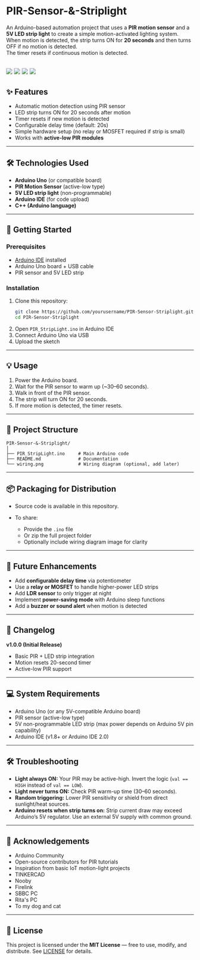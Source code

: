 # PIR-Sensor-&-Striplight

An Arduino-based automation project that uses a **PIR motion sensor** and a **5V LED strip light** to create a simple motion-activated lighting system.  
When motion is detected, the strip turns ON for **20 seconds** and then turns OFF if no motion is detected.  
The timer resets if continuous motion is detected.

![](assets/PIR-Sensor-and-StripLight-circuitview.png) 
![](assets/556144386_2697274637270839_5630561231669185927_n.jpg) 
![](assets/514279560_2697297663935203_6145449806842889839_n.jpg) 
![](assets/PIR-Sensor-and-StripLight-schema.jpg)
---

## ✨ Features
- Automatic motion detection using PIR sensor  
- LED strip turns ON for 20 seconds after motion  
- Timer resets if new motion is detected  
- Configurable delay time (default: 20s)  
- Simple hardware setup (no relay or MOSFET required if strip is small)  
- Works with **active-low PIR modules**  

---

## 🛠 Technologies Used
- **Arduino Uno** (or compatible board)  
- **PIR Motion Sensor** (active-low type)  
- **5V LED strip light** (non-programmable)  
- **Arduino IDE** (for code upload)  
- **C++ (Arduino language)**  

---

## 🚀 Getting Started

### Prerequisites
- [Arduino IDE](https://www.arduino.cc/en/software) installed  
- Arduino Uno board + USB cable  
- PIR sensor and 5V LED strip  

### Installation
1. Clone this repository:  
   ```bash
   git clone https://github.com/yourusername/PIR-Sensor-Striplight.git
   cd PIR-Sensor-Striplight
2. Open `PIR_StripLight.ino` in Arduino IDE
3. Connect Arduino Uno via USB
4. Upload the sketch

---

## 💡 Usage

1. Power the Arduino board.
2. Wait for the PIR sensor to warm up (~30–60 seconds).
3. Walk in front of the PIR sensor.
4. The strip will turn ON for 20 seconds.
5. If more motion is detected, the timer resets.

---

## 📂 Project Structure

```
PIR-Sensor-&-Striplight/
│
├── PIR_StripLight.ino     # Main Arduino code
├── README.md              # Documentation
└── wiring.png             # Wiring diagram (optional, add later)
```

---

## 📦 Packaging for Distribution

* Source code is available in this repository.
* To share:

  * Provide the `.ino` file
  * Or zip the full project folder
  * Optionally include wiring diagram image for clarity

---

## 🔮 Future Enhancements

* Add **configurable delay time** via potentiometer
* Use a **relay or MOSFET** to handle higher-power LED strips
* Add **LDR sensor** to only trigger at night
* Implement **power-saving mode** with Arduino sleep functions
* Add a **buzzer or sound alert** when motion is detected

---

## 📝 Changelog

**v1.0.0 (Initial Release)**

* Basic PIR + LED strip integration
* Motion resets 20-second timer
* Active-low PIR support

---

## 💻 System Requirements

* Arduino Uno (or any 5V-compatible Arduino board)
* PIR sensor (active-low type)
* 5V non-programmable LED strip (max power depends on Arduino 5V pin capability)
* Arduino IDE (v1.8+ or Arduino IDE 2.0)

---

## 🛠 Troubleshooting

* **Light always ON:**
  Your PIR may be active-high. Invert the logic (`val == HIGH` instead of `val == LOW`).
* **Light never turns ON:**
  Check PIR warm-up time (30–60 seconds).
* **Random triggering:**
  Lower PIR sensitivity or shield from direct sunlight/heat sources.
* **Arduino resets when strip turns on:**
  Strip current draw may exceed Arduino’s 5V regulator. Use an external 5V supply with common ground.

---

## 🙏 Acknowledgements

* Arduino Community
* Open-source contributors for PIR tutorials
* Inspiration from basic IoT motion-light projects
* TINKERCAD
* Nooby
* Firelink
* SBBC PC
* Rita's PC
* To my dog and cat

---

## 📜 License

This project is licensed under the **MIT License** — free to use, modify, and distribute.
See [LICENSE](LICENSE) for details.


